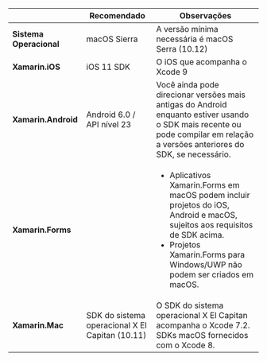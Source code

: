 ||Recomendado|Observações|
|---|---|---|
|**Sistema Operacional**|macOS Sierra|A versão mínima necessária é macOS Serra (10.12)|
|**Xamarin.iOS**|iOS 11 SDK|O iOS que acompanha o Xcode 9|
|**Xamarin.Android**|Android 6.0 / API nível 23|Você ainda pode direcionar versões mais antigas do Android enquanto estiver usando o SDK mais recente ou pode compilar em relação a versões anteriores do SDK, se necessário.|
|**Xamarin.Forms**||<ul><li>Aplicativos Xamarin.Forms em macOS podem incluir projetos do iOS, Android e macOS, sujeitos aos requisitos de SDK acima.</li><li>Projetos Xamarin.Forms para Windows/UWP não podem ser criados em macOS.</li></ul>|
|**Xamarin.Mac**|SDK do sistema operacional X El Capitan (10.11)|O SDK do sistema operacional X El Capitan acompanha o Xcode 7.2. SDKs macOS fornecidos com o Xcode 8.|

